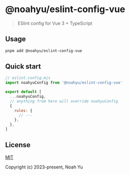 # @noahyu/eslint-config-vue

> ESlint config for Vue 3 + TypeScript

## Usage

```bash
pnpm add @noahyu/eslint-config-vue
```

## Quick start

```js
// eslint.config.mjs
import noahyuConfig from '@noahyu/eslint-config-vue'

export default [
  ...noahyuConfig,
  // anything from here will override noahyuConfig
  {
    rules: {
      // ···
    },
  },
]
```

## License

[MIT](https://opensource.org/licenses/MIT)

Copyright (c) 2023-present, Noah Yu
